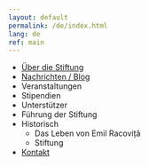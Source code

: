 ```yaml
---
layout: default
permalink: /de/index.html
lang: de
ref: main
---
```


* [Über die Stiftung](/en/about)
* [Nachrichten / Blog](/de/news)
* Veranstaltungen
* Stipendien
* Unterstützer
* Führung der Stiftung
* Historisch
     * Das Leben von Emil Racoviță
     * Stiftung
* [Kontakt](/contact)
